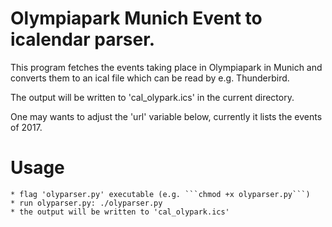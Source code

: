 # Olympiapark Munich Event to icalendar parser.

This program fetches the events taking place in Olympiapark in Munich
and converts them to an ical file which can be read by e.g. Thunderbird.

The output will be written to 'cal_olypark.ics' in the current directory.

One may wants to adjust the 'url' variable below, currently it lists the
events of 2017.

# Usage
    * flag 'olyparser.py' executable (e.g. ```chmod +x olyparser.py```)
    * run olyparser.py: ./olyparser.py
    * the output will be written to 'cal_olypark.ics' 
